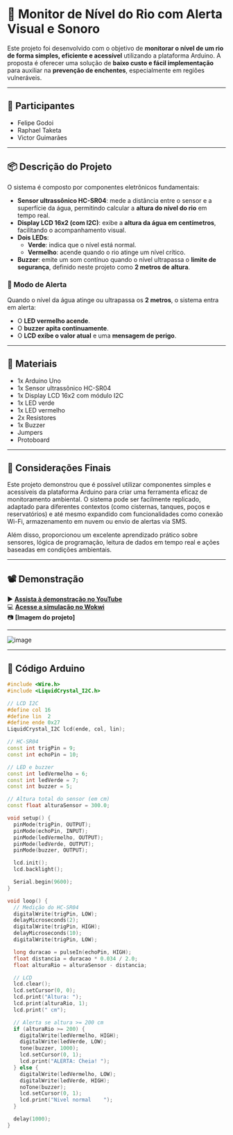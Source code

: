 # 🌊 Monitor de Nível do Rio com Alerta Visual e Sonoro

Este projeto foi desenvolvido com o objetivo de **monitorar o nível de um rio de forma simples, eficiente e acessível** utilizando a plataforma Arduino. A proposta é oferecer uma solução de **baixo custo e fácil implementação** para auxiliar na **prevenção de enchentes**, especialmente em regiões vulneráveis. 

---

## 👥 Participantes

- Felipe Godoi   
- Raphael Taketa  
- Victor Guimarães  

---

## 📦 Descrição do Projeto

O sistema é composto por componentes eletrônicos fundamentais:

- **Sensor ultrassônico HC-SR04**: mede a distância entre o sensor e a superfície da água, permitindo calcular a **altura do nível do rio** em tempo real.
- **Display LCD 16x2 (com I2C)**: exibe a **altura da água em centímetros**, facilitando o acompanhamento visual.
- **Dois LEDs**:
  - **Verde**: indica que o nível está normal.
  - **Vermelho**: acende quando o rio atinge um nível crítico.
- **Buzzer**: emite um som contínuo quando o nível ultrapassa o **limite de segurança**, definido neste projeto como **2 metros de altura**.

### 🛑 Modo de Alerta

Quando o nível da água atinge ou ultrapassa os **2 metros**, o sistema entra em alerta:
- O **LED vermelho acende**.
- O **buzzer apita continuamente**.
- O **LCD exibe o valor atual** e uma **mensagem de perigo**.

---

## 🧰 Materiais

- 1x Arduino Uno  
- 1x Sensor ultrassônico HC-SR04  
- 1x Display LCD 16x2 com módulo I2C  
- 1x LED verde  
- 1x LED vermelho  
- 2x Resistores  
- 1x Buzzer  
- Jumpers  
- Protoboard  

---
## 📌 Considerações Finais

Este projeto demonstrou que é possível utilizar componentes simples e acessíveis da plataforma Arduino para criar uma ferramenta eficaz de monitoramento ambiental. O sistema pode ser facilmente replicado, adaptado para diferentes contextos (como cisternas, tanques, poços e reservatórios) e até mesmo expandido com funcionalidades como conexão Wi-Fi, armazenamento em nuvem ou envio de alertas via SMS.

Além disso, proporcionou um excelente aprendizado prático sobre sensores, lógica de programação, leitura de dados em tempo real e ações baseadas em condições ambientais.

---

## 📽️ Demonstração

▶️ **[Assista à demonstração no YouTube](https://www.youtube.com/)**  
💻 **[Acesse a simulação no Wokwi]([https://www.tinkercad.com/](https://wokwi.com/projects/432771420012238849))**  
📷 **[Imagem do projeto]**

---

![image](https://github.com/user-attachments/assets/672f4a8c-3691-4124-ae24-d07e878bac6f)


---

## 🧠 Código Arduino

```cpp
#include <Wire.h>
#include <LiquidCrystal_I2C.h>

// LCD I2C
#define col 16
#define lin  2
#define ende 0x27
LiquidCrystal_I2C lcd(ende, col, lin);

// HC-SR04
const int trigPin = 9;
const int echoPin = 10;

// LED e buzzer
const int ledVermelho = 6;
const int ledVerde = 7;
const int buzzer = 5;

// Altura total do sensor (em cm)
const float alturaSensor = 300.0;

void setup() {
  pinMode(trigPin, OUTPUT);
  pinMode(echoPin, INPUT);
  pinMode(ledVermelho, OUTPUT);
  pinMode(ledVerde, OUTPUT);
  pinMode(buzzer, OUTPUT);

  lcd.init();
  lcd.backlight();

  Serial.begin(9600);
}

void loop() {
  // Medição do HC-SR04
  digitalWrite(trigPin, LOW);
  delayMicroseconds(2);
  digitalWrite(trigPin, HIGH);
  delayMicroseconds(10);
  digitalWrite(trigPin, LOW);

  long duracao = pulseIn(echoPin, HIGH);
  float distancia = duracao * 0.034 / 2.0;
  float alturaRio = alturaSensor - distancia;

  // LCD
  lcd.clear();
  lcd.setCursor(0, 0);
  lcd.print("Altura: ");
  lcd.print(alturaRio, 1);
  lcd.print(" cm");

  // Alerta se altura >= 200 cm
  if (alturaRio >= 200) {
    digitalWrite(ledVermelho, HIGH);
    digitalWrite(ledVerde, LOW);
    tone(buzzer, 1000); 
    lcd.setCursor(0, 1);
    lcd.print("ALERTA: Cheia! ");
  } else {
    digitalWrite(ledVermelho, LOW);
    digitalWrite(ledVerde, HIGH);
    noTone(buzzer); 
    lcd.setCursor(0, 1);
    lcd.print("Nivel normal    ");
  }

  delay(1000);
}
